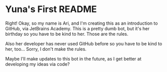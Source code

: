 # Yuna's First README
Right! Okay, so my name is Ari, and I'm creating this as an introduction to GitHub, via JetBrains Academy.
This is a pretty dumb bot, but it's her birthday so you have to be kind to her.
Those are the rules.

Also her developer has never used GitHub before so you have to be kind to her, too...
Sorry, I don't make the rules.


Maybe I'll make updates to this bot in the future, as I get better at developing my ideas via code?
